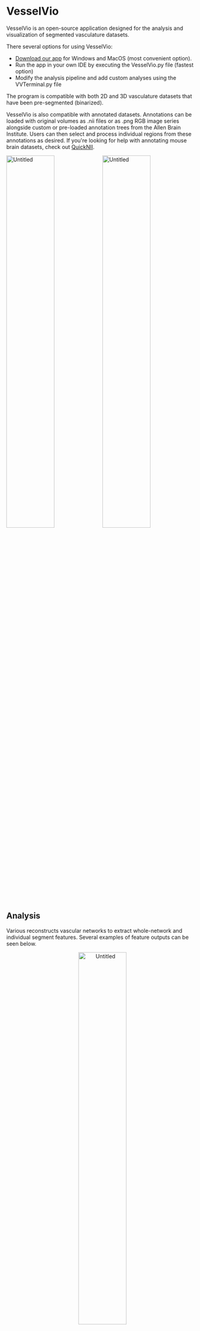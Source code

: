 # VesselVio
VesselVio is an open-source application designed for the analysis and visualization of segmented vasculature datasets. 

There several options for using VesselVio:

- [Download our app](https://jacobbumgarner.github.io/VesselVio/Downloads.html) for Windows and MacOS (most convenient option).
- Run the app in your own IDE by executing the VesselVio.py file (fastest option)
- Modify the analysis pipeline and add custom analyses using the VVTerminal.py file

The program is compatible with both 2D and 3D vasculature datasets that have been pre-segmented (binarized). 

VesselVio is also compatible with annotated datasets. Annotations can be loaded with original volumes as .nii files or as .png RGB image series alongside custom or pre-loaded annotation trees from the Allen Brain Institute. Users can then select and process individual regions from these annotations as desired. If you're looking for help with annotating mouse brain datasets, check out [QuickNII](https://www.nitrc.org/projects/quicknii).


<img align="center" width="50%" alt="Untitled" src="https://user-images.githubusercontent.com/70919881/149036341-2b1515ba-94f4-4c89-b774-10e70e5e65c1.png" /><img align="center" width="50%" alt="Untitled" src="https://user-images.githubusercontent.com/70919881/149036342-f8aecef3-84fe-4fe7-8e2e-4eac6d543795.png" />

## Analysis
Various reconstructs vascular networks to extract whole-network and individual segment features. Several examples of feature outputs can be seen below.

<p align="center">
  <img align="center" width="50%" alt="Untitled" src="https://github.com/JacobBumgarner/VesselVio/files/7850412/Fig.3.pdf" />
</p>

## Visualization
Visualization with VesselVio is made possible with [PyVista](https://github.com/pyvista/pyvista), an intuitive and high-level VTK package. Thanks to PyVista, users can easily visualize and examine their vasculature datasets with numerous options intended for accompanying figure images.

<p align="center">
  <img width="48%" alt="Inferior Colliculus" src="https://user-images.githubusercontent.com/70919881/121599185-b337d400-ca10-11eb-8d66-1b1bb1e0040c.mp4" /> <img width="48%" alt="Brain" src="https://user-images.githubusercontent.com/70919881/121599523-28a3a480-ca11-11eb-8340-c29350998f02.mp4">
  
</p>

## App Design

The application's front-end was designed using [PyQt5](https://github.com/PyQt5/PyQt).


##
Any suggestions, improvements, or comments should be directed to [Jacob Bumgarner](jrbumgarner@mix.wvu.edu).

<b>If you use VesselVio in your research, please cite our [pre-print publication](https://www.researchsquare.com/article/rs-608609/v1).


If you are looking for help with segmenting your vasculature, there are numerous packages available for this process<sup>[1](https://github.com/ChristophKirst/ClearMap2)[2](https://github.com/vessap/vessap)[3](https://github.com/giesekow/deepvesselnet)</sup>. The program is also capable of analyzing and visualizing  vasculature graphs that have been pre-constructed using other programs.
